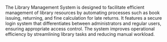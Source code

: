 The Library Management System is designed to facilitate efficient management of library resources by automating processes such as book issuing, returning, and fine calculation for late returns. It features a secure login system that differentiates between administrators and regular users, ensuring appropriate access control. The system improves operational efficiency by streamlining library tasks and reducing manual workload.
